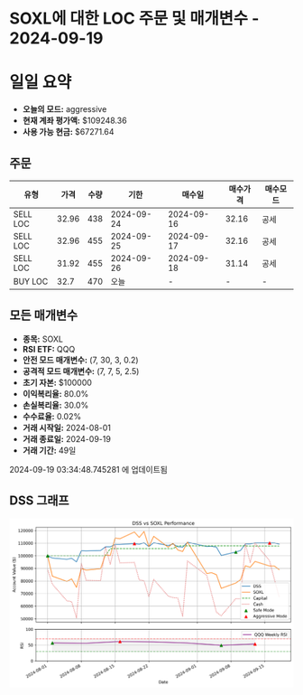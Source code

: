 # SOXL에 대한 LOC 주문 및 매개변수 - 2024-09-19

# 일일 요약

- **오늘의 모드:** aggressive
- **현재 계좌 평가액:** $109248.36
- **사용 가능 현금:** $67271.64

## 주문

| 유형 | 가격 | 수량 | 기한 | 매수일 | 매수가격 | 매수모드 |
|------|------|------|------|--------|----------|----------|
| SELL LOC | 32.96 | 438 | 2024-09-24 | 2024-09-16 | 32.16 | 공세 |
| SELL LOC | 32.96 | 455 | 2024-09-25 | 2024-09-17 | 32.16 | 공세 |
| SELL LOC | 31.92 | 455 | 2024-09-26 | 2024-09-18 | 31.14 | 공세 |
| BUY LOC | 32.7 | 470 | 오늘 | - | - | - |

## 모든 매개변수

- **종목:** SOXL
- **RSI ETF:** QQQ
- **안전 모드 매개변수:** (7, 30, 3, 0.2)
- **공격적 모드 매개변수:** (7, 7, 5, 2.5)
- **초기 자본:** $100000
- **이익복리율:** 80.0%
- **손실복리율:** 30.0%
- **수수료율:** 0.02%
- **거래 시작일:** 2024-08-01
- **거래 종료일:** 2024-09-19
- **거래 기간:** 49일

2024-09-19 03:34:48.745281 에 업데이트됨

## DSS 그래프

![DSS Graph](DSS_graph.png)

